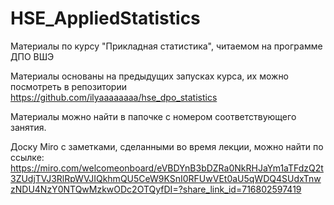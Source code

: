# HSE_AppliedStatistics
Материалы по курсу "Прикладная статистика", читаемом на программе ДПО ВШЭ

Материалы основаны на предыдущих запусках курса, их можно посмотреть в репозитории https://github.com/ilyaaaaaaaa/hse_dpo_statistics

Материалы можно найти в папочке с номером соответствующего занятия.

Доску Miro с заметками, сделанными во время лекции, можно найти по ссылке: https://miro.com/welcomeonboard/eVBDYnB3bDZRa0NkRHJaYm1aTFdzQ2t3ZUdjTVJ3RlRpWVJIQkhmQU5CeW9KSnI0RFUwVEt0aU5qWDQ4SUdxTnwzNDU4NzY0NTQwMzkwODc2OTQyfDI=?share_link_id=716802597419
